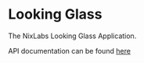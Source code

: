# Looking Glass
The NixLabs Looking Glass Application.

API documentation can be found [here](https://docs.nixlabs.dev/looking-api)